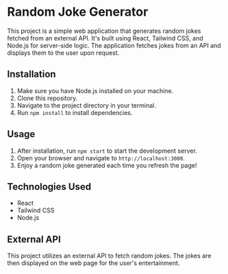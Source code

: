 # Random Joke Generator

This project is a simple web application that generates random jokes fetched from an external API. It's built using React, Tailwind CSS, and Node.js for server-side logic. The application fetches jokes from an API and displays them to the user upon request.

## Installation

1. Make sure you have Node.js installed on your machine.
2. Clone this repository.
3. Navigate to the project directory in your terminal.
4. Run `npm install` to install dependencies.

## Usage

1. After installation, run `npm start` to start the development server.
2. Open your browser and navigate to `http://localhost:3000`.
3. Enjoy a random joke generated each time you refresh the page!

## Technologies Used

- React
- Tailwind CSS
- Node.js

## External API

This project utilizes an external API to fetch random jokes. The jokes are then displayed on the web page for the user's entertainment.
